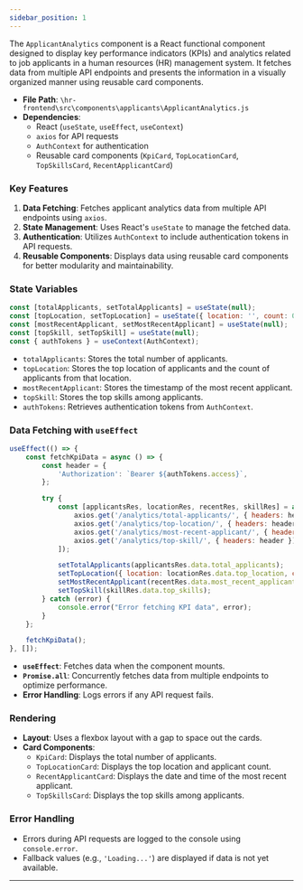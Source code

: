 ```yaml
---
sidebar_position: 1
---
```


The `ApplicantAnalytics` component is a React functional component designed to display key performance indicators (KPIs) and analytics related to job applicants in a human resources (HR) management system. It fetches data from multiple API endpoints and presents the information in a visually organized manner using reusable card components.


- **File Path**: `\hr-frontend\src\components\applicants\ApplicantAnalytics.js`
- **Dependencies**:
  - React (`useState`, `useEffect`, `useContext`)
  - `axios` for API requests
  - `AuthContext` for authentication
  - Reusable card components (`KpiCard`, `TopLocationCard`, `TopSkillsCard`, `RecentApplicantCard`)

### Key Features

1. **Data Fetching**: Fetches applicant analytics data from multiple API endpoints using `axios`.
2. **State Management**: Uses React's `useState` to manage the fetched data.
3. **Authentication**: Utilizes `AuthContext` to include authentication tokens in API requests.
4. **Reusable Components**: Displays data using reusable card components for better modularity and maintainability.


### State Variables
```javascript
const [totalApplicants, setTotalApplicants] = useState(null);
const [topLocation, setTopLocation] = useState({ location: '', count: 0 });
const [mostRecentApplicant, setMostRecentApplicant] = useState(null);
const [topSkill, setTopSkill] = useState(null);
const { authTokens } = useContext(AuthContext);
```
- `totalApplicants`: Stores the total number of applicants.
- `topLocation`: Stores the top location of applicants and the count of applicants from that location.
- `mostRecentApplicant`: Stores the timestamp of the most recent applicant.
- `topSkill`: Stores the top skills among applicants.
- `authTokens`: Retrieves authentication tokens from `AuthContext`.


### Data Fetching with `useEffect`
```javascript
useEffect(() => {
    const fetchKpiData = async () => {
        const header = {
            'Authorization': `Bearer ${authTokens.access}`,
        };

        try {
            const [applicantsRes, locationRes, recentRes, skillRes] = await Promise.all([
                axios.get('/analytics/total-applicants/', { headers: header }),
                axios.get('/analytics/top-location/', { headers: header }),
                axios.get('/analytics/most-recent-applicant/', { headers: header }),
                axios.get('/analytics/top-skill/', { headers: header }),
            ]);

            setTotalApplicants(applicantsRes.data.total_applicants);
            setTopLocation({ location: locationRes.data.top_location, count: locationRes.data.applicant_count });
            setMostRecentApplicant(recentRes.data.most_recent_applicant);
            setTopSkill(skillRes.data.top_skills);
        } catch (error) {
            console.error("Error fetching KPI data", error);
        }
    };

    fetchKpiData();
}, []);
```
- **`useEffect`**: Fetches data when the component mounts.
- **`Promise.all`**: Concurrently fetches data from multiple endpoints to optimize performance.
- **Error Handling**: Logs errors if any API request fails.

### Rendering
- **Layout**: Uses a flexbox layout with a gap to space out the cards.
- **Card Components**:
  - `KpiCard`: Displays the total number of applicants.
  - `TopLocationCard`: Displays the top location and applicant count.
  - `RecentApplicantCard`: Displays the date and time of the most recent applicant.
  - `TopSkillsCard`: Displays the top skills among applicants.



### Error Handling
- Errors during API requests are logged to the console using `console.error`.
- Fallback values (e.g., `'Loading...'`) are displayed if data is not yet available.

---
